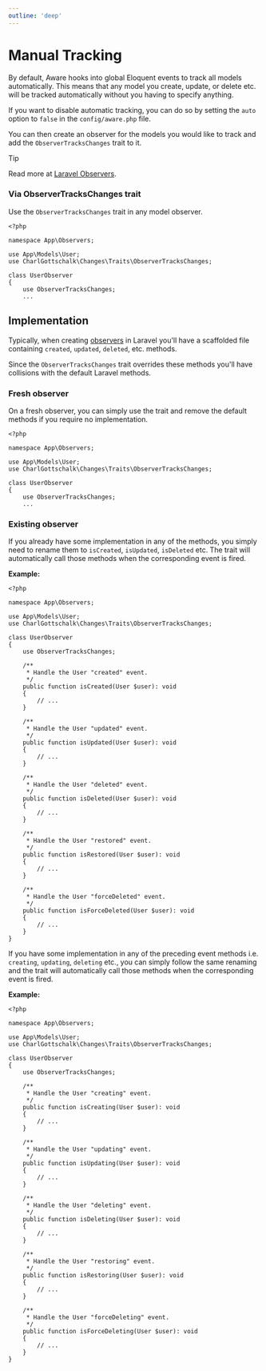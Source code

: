 ```yaml
---
outline: 'deep'
---
```


# Manual Tracking

By default, Aware hooks into global Eloquent events to track all models automatically. 
This means that any model you create, update, or delete etc. will be tracked automatically without you having to specify anything.

If you want to disable automatic tracking, you can do so by setting the `auto` option to `false` in the `config/aware.php` file.

You can then create an observer for the models you would like to track and add the `ObserverTracksChanges` trait to it.

> [!TIP]
> Read more at [Laravel Observers](https://laravel.com/docs/eloquent#observers).

### Via ObserverTracksChanges trait

Use the `ObserverTracksChanges` trait in any model observer.

```php{6,10}
<?php

namespace App\Observers;

use App\Models\User;
use CharlGottschalk\Changes\Traits\ObserverTracksChanges;

class UserObserver
{
    use ObserverTracksChanges;
    ...
```

## Implementation

Typically, when creating [observers](https://laravel.com/docs/eloquent#observers) in Laravel you'll have a scaffolded file containing `created`, `updated`, `deleted`, etc. methods.

Since the `ObserverTracksChanges` trait overrides these methods you'll have collisions with the default Laravel methods.

### Fresh observer

On a fresh observer, you can simply use the trait and remove the default methods if you require no implementation.

```php{6,10}
<?php

namespace App\Observers;

use App\Models\User;
use CharlGottschalk\Changes\Traits\ObserverTracksChanges;

class UserObserver
{
    use ObserverTracksChanges;
    ...
```

### Existing observer

If you already have some implementation in any of the methods, you simply need to rename them to `isCreated`, `isUpdated`, `isDeleted` etc.
The trait will automatically call those methods when the corresponding event is fired.

**Example:**
```php{6,10,15,23,31,39,47}
<?php

namespace App\Observers;

use App\Models\User;
use CharlGottschalk\Changes\Traits\ObserverTracksChanges;

class UserObserver
{
    use ObserverTracksChanges;

    /**
     * Handle the User "created" event.
     */
    public function isCreated(User $user): void
    {
        // ...
    }

    /**
     * Handle the User "updated" event.
     */
    public function isUpdated(User $user): void
    {
        // ...
    }

    /**
     * Handle the User "deleted" event.
     */
    public function isDeleted(User $user): void
    {
        // ...
    }

    /**
     * Handle the User "restored" event.
     */
    public function isRestored(User $user): void
    {
        // ...
    }

    /**
     * Handle the User "forceDeleted" event.
     */
    public function isForceDeleted(User $user): void
    {
        // ...
    }
}
```

If you have some implementation in any of the preceding event methods i.e. `creating`, `updating`, `deleting` etc.,
you can simply follow the same renaming and the trait will automatically call those methods when the corresponding event is fired.

**Example:**
```php{6,10,15,23,31,39,47}
<?php

namespace App\Observers;

use App\Models\User;
use CharlGottschalk\Changes\Traits\ObserverTracksChanges;

class UserObserver
{
    use ObserverTracksChanges;

    /**
     * Handle the User "creating" event.
     */
    public function isCreating(User $user): void
    {
        // ...
    }

    /**
     * Handle the User "updating" event.
     */
    public function isUpdating(User $user): void
    {
        // ...
    }

    /**
     * Handle the User "deleting" event.
     */
    public function isDeleting(User $user): void
    {
        // ...
    }

    /**
     * Handle the User "restoring" event.
     */
    public function isRestoring(User $user): void
    {
        // ...
    }

    /**
     * Handle the User "forceDeleting" event.
     */
    public function isForceDeleting(User $user): void
    {
        // ...
    }
}
```
